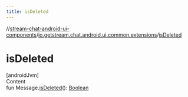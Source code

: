 ```yaml
---
title: isDeleted
---
```

//[stream-chat-android-ui-components](../../index.md)/[io.getstream.chat.android.ui.common.extensions](index.md)/[isDeleted](isDeleted.md)



# isDeleted  
[androidJvm]  
Content  
fun Message.[isDeleted](isDeleted.md)(): [Boolean](https://kotlinlang.org/api/latest/jvm/stdlib/kotlin/-boolean/index.html)  



